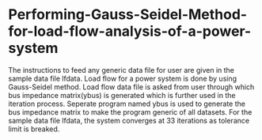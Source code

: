 # Performing-Gauss-Seidel-Method-for-load-flow-analysis-of-a-power-system
The instructions to feed any generic data file for user are given in the sample data file lfdata.
Load flow for a power system is done by using Gauss-Seidel method.
Load flow data file is asked from user through which bus impedance matrix(ybus) is generated which is further used in the iteration process.
Seperate program named ybus is used to generate the bus impedance matrix to make the program generic of all datasets.
For the sample data file lfdata, the system converges at 33 iterations as tolerance limit is breaked.
